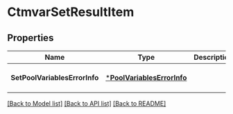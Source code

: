 # CtmvarSetResultItem

## Properties
Name | Type | Description | Notes
------------ | ------------- | ------------- | -------------
**SetPoolVariablesErrorInfo** | [***PoolVariablesErrorInfo**](PoolVariablesErrorInfo.md) |  | [optional] [default to null]

[[Back to Model list]](../README.md#documentation-for-models) [[Back to API list]](../README.md#documentation-for-api-endpoints) [[Back to README]](../README.md)

